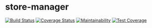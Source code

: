# store-manager
[![Build Status](https://travis-ci.com/deytola/store-management.svg?branch=develop)](https://travis-ci.com/deytola/store-management)
[![Coverage Status](https://coveralls.io/repos/github/deytola/store-management/badge.svg?branch=develop)](https://coveralls.io/github/deytola/store-management?branch=develop)
[![Maintainability](https://api.codeclimate.com/v1/badges/2654b18f8ca270cb250b/maintainability)](https://codeclimate.com/github/deytola/store-manager/maintainability)
[![Test Coverage](https://api.codeclimate.com/v1/badges/2654b18f8ca270cb250b/test_coverage)](https://codeclimate.com/github/deytola/store-manager/test_coverage)


